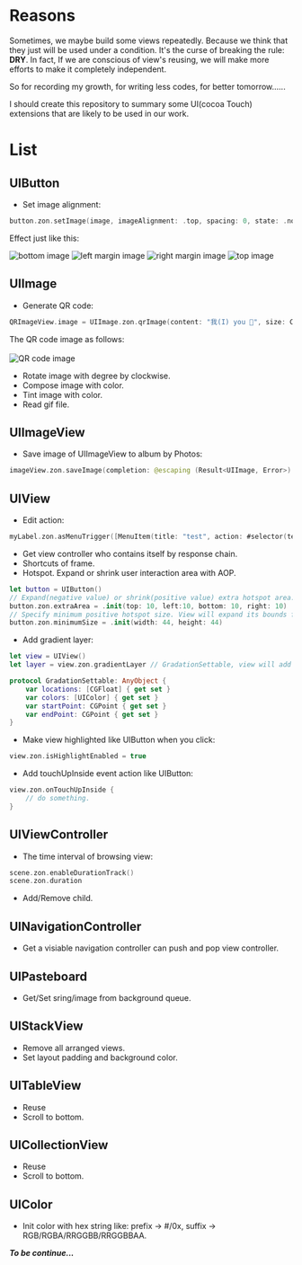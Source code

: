 # Reasons

Sometimes, we maybe build some views repeatedly. Because we think that they just will be used under a condition. It's the curse
of breaking the rule: <b>DRY</b>. In fact, If we are conscious of view's reusing, we will make more efforts to make it
completely independent.

So for recording my growth, for writing less codes, for better tomorrow......

I should create this repository to summary some UI(cocoa Touch) extensions that are likely to be used in our work.

# List

## UIButton

- Set image alignment:

```swift
button.zon.setImage(image, imageAlignment: .top, spacing: 0, state: .normal)
```

Effect just like this:

![bottom image](https://github.com/ZeroOnet/ZExtensions/blob/master/ZExtensions/Display/bottom.png)
![left margin image](https://github.com/ZeroOnet/ZExtensions/blob/master/ZExtensions/Display/leftMargin.png)
![right margin image](https://github.com/ZeroOnet/ZExtensions/blob/master/ZExtensions/Display/rightMargin.png)
![top image](https://github.com/ZeroOnet/ZExtensions/blob/master/ZExtensions/Display/top.png)

## UIImage

- Generate QR code:

```swift
QRImageView.image = UIImage.zon.qrImage(content: "我(I) you 🤣", size: CGSize(width: 200, height: 200))
```

The QR code image as follows:<br></br>
![QR code image](https://github.com/ZeroOnet/ZExtensions/blob/master/ZExtensions/Display/QRCode.png)

- Rotate image with degree by clockwise.
- Compose image with color.
- Tint image with color.
- Read gif file.

## UIImageView

- Save image of UIImageView to album by Photos:

```swift
imageView.zon.saveImage(completion: @escaping (Result<UIImage, Error>) -> Void)
```

## UIView

- Edit action:

```swift
myLabel.zon.asMenuTrigger([MenuItem(title: "test", action: #selector(testAction))])
```

- Get view controller who contains itself by response chain.
- Shortcuts of frame.
- Hotspot. Expand or shrink user interaction area with AOP.
```swift
let button = UIButton()
// Expand(negative value) or shrink(positive value) extra hotspot area.
button.zon.extraArea = .init(top: 10, left:10, bottom: 10, right: 10)
// Specify minimum positive hotspot size. View will expand its bounds for Hit-Test equally to fit it.
button.zon.minimumSize = .init(width: 44, height: 44)
```
- Add gradient layer:
```swift
let view = UIView()
let layer = view.zon.gradientLayer // GradationSettable, view will add sublayer automatically.

protocol GradationSettable: AnyObject {
    var locations: [CGFloat] { get set }
    var colors: [UIColor] { get set }
    var startPoint: CGPoint { get set }
    var endPoint: CGPoint { get set }
}
```

- Make view highlighted like UIButton when you click:
```swift
view.zon.isHighlightEnabled = true
```
- Add touchUpInside event action like UIButton:
```swift
view.zon.onTouchUpInside {
    // do something.
}
```

## UIViewController

- The time interval of browsing view:

```swift
scene.zon.enableDurationTrack()
scene.zon.duration
```

- Add/Remove child.

## UINavigationController

- Get a visiable navigation controller can push and pop view controller.

## UIPasteboard

- Get/Set sring/image from background queue.

## UIStackView

- Remove all arranged views.
- Set layout padding and background color.

## UITableView

- Reuse
- Scroll to bottom.

## UICollectionView

- Reuse
- Scroll to bottom.

## UIColor

- Init color with hex string like: prefix -> #/0x, suffix -> RGB/RGBA/RRGGBB/RRGGBBAA.

<i><b>To be continue...</b></i>
